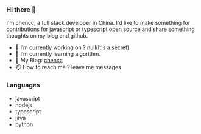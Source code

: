 ### Hi there 👋

I'm chencc, a full stack developer in China. I'd like to make something for contributions for javascript or typescript open source and share something thoughts on my blog and github.

- 🔭 I’m currently working on ? null(It's a secret)
- 🌱 I’m currently learning algorithm.
- 💬 My Blog: [chencc](https://vscchencc.github.io/)
- 📫 How to reach me ? leave me messages


### Languages

- javascript
- nodejs
- typescript
- java
- python
